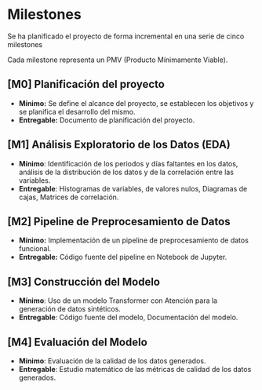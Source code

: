 # Milestones

Se ha planificado el proyecto de forma incremental en una serie de cinco milestones

Cada milestone representa un PMV (Producto Mínimamente Viable).

## [M0] Planificación del proyecto

- **Mínimo:** Se define el alcance del proyecto, se establecen los objetivos y se planifica el desarrollo del mismo.
- **Entregable:**  Documento de planificación del proyecto.

## [M1] Análisis Exploratorio de los Datos (EDA)

- **Mínimo**: Identificación de los periodos y días faltantes en los datos, análisis de la distribución de los datos y de la correlación entre las variables.
- **Entregable**: Histogramas de variables, de valores nulos, Diagramas de cajas, Matrices de correlación.

## [M2] Pipeline de Preprocesamiento de Datos

- **Mínimo:** Implementación de un pipeline de preprocesamiento de datos funcional.
- **Entregable:** Código fuente del pipeline en Notebook de Jupyter.

## [M3] Construcción del Modelo

- **Mínimo**: Uso de un modelo Transformer con Atención para la generación de datos sintéticos.
- **Entregable**: Código fuente del modelo, Documentación del modelo.

## [M4] Evaluación del Modelo

- **Mínimo**: Evaluación de la calidad de los datos generados.
- **Entregable**: Estudio matemático de las métricas de calidad de los datos generados.
